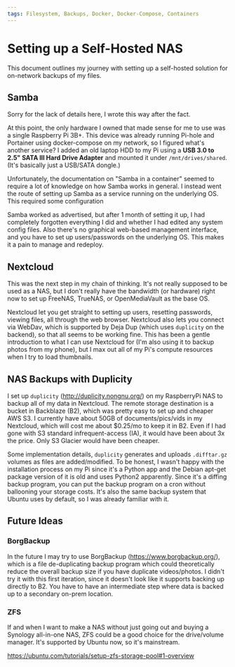 ```yaml
---
tags: Filesystem, Backups, Docker, Docker-Compose, Containers
---
```


# Setting up a Self-Hosted NAS

This document outlines my journey with setting up a self-hosted solution for on-network backups of my files.

## Samba

Sorry for the lack of details here, I wrote this way after the fact.

At this point, the only hardware I owned that made sense for me to use was a single Raspberry Pi 3B+. This device was already running Pi-hole and Portainer using docker-compose on my network, so I figured what's another service? I added an old laptop HDD to my Pi using a **USB 3.0 to 2.5" SATA III Hard Drive Adapter** and mounted it under `/mnt/drives/shared`. (It's basically just a USB/SATA dongle.)

Unfortunately, the documentation on "Samba in a container" seemed to require a lot of knowledge on how Samba works in general. I instead went the route of setting up Samba as a service running on the underlying OS. This required some configuration

Samba worked as advertised, but after 1 month of setting it up, I had completely forgotten everything I did and whether I had edited any system config files. Also there's no graphical web-based management interface, and you have to set up users/passwords on the underlying OS. This makes it a pain to manage and redeploy.

## Nextcloud

This was the next step in my chain of thinking. It's not really supposed to be used as a NAS, but I don't really have the bandwidth (or hardware) right now to set up FreeNAS, TrueNAS, or OpenMediaVault as the base OS.

Nextcloud let you get straight to setting up users, resetting passwords, viewing files, all through the web browser. Nextcloud also lets you connect via WebDav, which is supported by Deja Dup (which uses `duplicity` on the backend), so that all seems to be working fine. This has been a gentle introduction to what I can use Nextcloud for (I'm also using it to backup photos from my phone), but I max out all of my Pi's compute resources when I try to load thumbnails.

## NAS Backups with Duplicity

I set up `duplicity` (http://duplicity.nongnu.org/) on my RaspberryPi NAS to backup all of my data in Nextcloud. The remote storage destination is a bucket in Backblaze (B2), which was pretty easy to set up and cheaper AWS S3. I currently have about 50GB of documents/pics/vids in my Nextcloud, which will cost me about $0.25/mo to keep it in B2. Even if I had gone with S3 standard infrequent-access (IA), it would have been about 3x the price. Only S3 Glacier would have been cheaper.

Some implementation details, `duplicity` generates and uploads `.difftar.gz` volumes as files are added/modified. To be honest, I wasn't happy with the installation process on my Pi since it's a Python app and the Debian apt-get package version of it is old and uses Python2 apparently. Since it's a diffing backup program, you can put the backup program on a cron without ballooning your storage costs. It's also the same backup system that Ubuntu uses by default, so I was already familiar with it.

## Future Ideas

### BorgBackup

In the future I may try to use BorgBackup (https://www.borgbackup.org/), which is a file de-duplicating backup program which could theoretically reduce the overall backup size if you have duplicate videos/photos. I didn't try it with this first iteration, since it doesn't look like it supports backing up directly to B2. You have to have an intermediate step where data is backed up to a secondary on-prem location.

### ZFS

If and when I want to make a NAS without just going out and buying a Synology all-in-one NAS, ZFS could be a good choice for the drive/volume manager. It's supported by Ubuntu now, so it's mainstream.

https://ubuntu.com/tutorials/setup-zfs-storage-pool#1-overview
